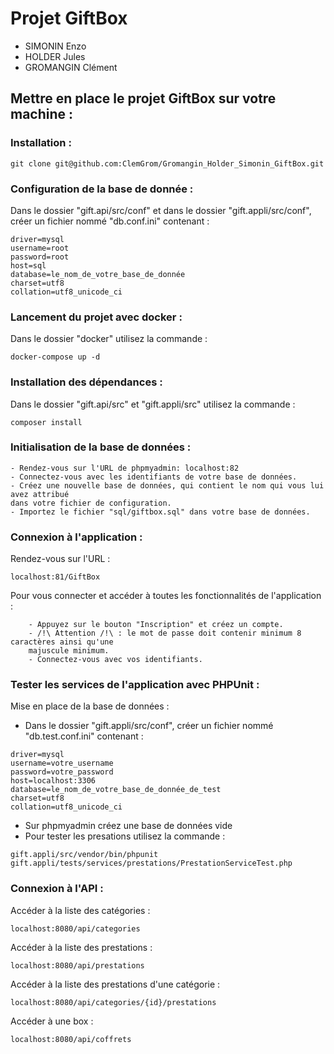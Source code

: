 # Projet GiftBox

- SIMONIN Enzo
- HOLDER Jules
- GROMANGIN Clément

## Mettre en place le projet GiftBox sur votre machine :

### Installation :
```
git clone git@github.com:ClemGrom/Gromangin_Holder_Simonin_GiftBox.git
```

### Configuration de la base de donnée :
Dans le dossier "gift.api/src/conf" et dans le dossier "gift.appli/src/conf", créer un fichier nommé "db.conf.ini" contenant :
```
driver=mysql
username=root
password=root
host=sql
database=le_nom_de_votre_base_de_donnée
charset=utf8
collation=utf8_unicode_ci
```

### Lancement du projet avec docker :
Dans le dossier "docker" utilisez la commande : 
```
docker-compose up -d
```
    
### Installation des dépendances :
Dans le dossier "gift.api/src" et "gift.appli/src" utilisez la commande : 
```
composer install
```

### Initialisation de la base de données :
    - Rendez-vous sur l'URL de phpmyadmin: localhost:82
    - Connectez-vous avec les identifiants de votre base de données.
    - Créez une nouvelle base de données, qui contient le nom qui vous lui avez attribué
    dans votre fichier de configuration.
    - Importez le fichier "sql/giftbox.sql" dans votre base de données.

### Connexion à l'application :
Rendez-vous sur l'URL :
```
localhost:81/GiftBox
```
Pour vous connecter et accéder à toutes les fonctionnalités de l'application : 
```
    - Appuyez sur le bouton "Inscription" et créez un compte.
    - /!\ Attention /!\ : le mot de passe doit contenir minimum 8 caractères ainsi qu'une 
    majuscule minimum.
    - Connectez-vous avec vos identifiants.
```

### Tester les services de l'application avec PHPUnit :
Mise en place de la base de données :
 * Dans le dossier "gift.appli/src/conf", créer un fichier nommé "db.test.conf.ini" contenant :
```
driver=mysql
username=votre_username
password=votre_password
host=localhost:3306
database=le_nom_de_votre_base_de_donnée_de_test
charset=utf8
collation=utf8_unicode_ci
```
 * Sur phpmyadmin créez une base de données vide 
 * Pour tester les presations utilisez la commande :
```
gift.appli/src/vendor/bin/phpunit gift.appli/tests/services/prestations/PrestationServiceTest.php
```

### Connexion à l'API : 
Accéder à la liste des catégories :
```
localhost:8080/api/categories
```
Accéder à la liste des prestations :
```
localhost:8080/api/prestations
```
Accéder à la liste des prestations d'une catégorie :
```
localhost:8080/api/categories/{id}/prestations
```
Accéder à une box :
```
localhost:8080/api/coffrets
```

